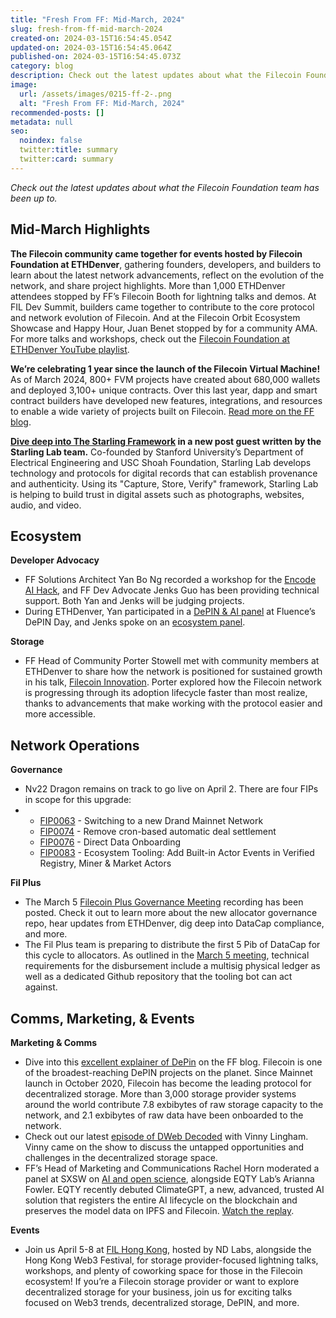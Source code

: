 ```yaml
---
title: "Fresh From FF: Mid-March, 2024"
slug: fresh-from-ff-mid-march-2024
created-on: 2024-03-15T16:54:45.054Z
updated-on: 2024-03-15T16:54:45.064Z
published-on: 2024-03-15T16:54:45.073Z
category: blog
description: Check out the latest updates about what the Filecoin Foundation team has been up to.
image:
  url: /assets/images/0215-ff-2-.png
  alt: "Fresh From FF: Mid-March, 2024"
recommended-posts: []
metadata: null
seo:
  noindex: false
  twitter:title: summary
  twitter:card: summary
---
```


_Check out the latest updates about what the Filecoin Foundation team has been up to._

## Mid-March Highlights

**The Filecoin community came together for events hosted by Filecoin Foundation at ETHDenver**, gathering founders, developers, and builders to learn about the latest network advancements, reflect on the evolution of the network, and share project highlights. More than 1,000 ETHDenver attendees stopped by FF’s Filecoin Booth for lightning talks and demos. At FIL Dev Summit, builders came together to contribute to the core protocol and network evolution of Filecoin. And at the Filecoin Orbit Ecosystem Showcase and Happy Hour, Juan Benet stopped by for a community AMA. For more talks and workshops, check out the [Filecoin Foundation at ETHDenver YouTube playlist](https://www.youtube.com/playlist?list=PLp3zrT1ewY0n5abZ0vr8KdPe0AH05-2pR).

**We’re celebrating 1 year since the launch of the Filecoin Virtual Machine!** As of March 2024, 800+ FVM projects have created about 680,000 wallets and deployed 3,100+ unique contracts. Over this last year, dapp and smart contract builders have developed new features, integrations, and resources to enable a wide variety of projects built on Filecoin. [Read more on the FF blog](https://fil.org/blog/one-year-of-programmability-smart-contracts-and-dapp-growth-on-filecoin/).

**[Dive deep into The Starling Framework](https://ffdweb.org/blog/the-starling-lab-framework/) in a new post guest written by the Starling Lab team.** Co-founded by Stanford University’s Department of Electrical Engineering and USC Shoah Foundation, Starling Lab develops technology and protocols for digital records that can establish provenance and authenticity. Using its "Capture, Store, Verify" framework, Starling Lab is helping to build trust in digital assets such as photographs, websites, audio, and video.

## Ecosystem

**Developer Advocacy**

- FF Solutions Architect Yan Bo Ng recorded a workshop for the [Encode AI Hack](https://www.encode.club/ai-hackathon), and FF Dev Advocate Jenks Guo has been providing technical support. Both Yan and Jenks will be judging projects.
- During ETHDenver, Yan participated in a [DePIN & AI panel](https://www.youtube.com/watch?v=k1HxuhBBvPg) at Fluence’s DePIN Day, and Jenks spoke on an [ecosystem panel](https://www.youtube.com/live/k1HxuhBBvPg?si=959cDKCDgk3hfR5R&t=25508).

**Storage**

- FF Head of Community Porter Stowell met with community members at ETHDenver to share how the network is positioned for sustained growth in his talk, [Filecoin Innovation](https://www.youtube.com/watch?v=ur-AwuEvvDo). Porter explored how the Filecoin network is progressing through its adoption lifecycle faster than most realize, thanks to advancements that make working with the protocol easier and more accessible.

## Network Operations

**Governance**

- Nv22 Dragon remains on track to go live on April 2. There are four FIPs in scope for this upgrade:
- - [FIP0063](https://github.com/filecoin-project/FIPs/blob/master/FIPS/fip-0063.md) - Switching to a new Drand Mainnet Network
  - [FIP0074](https://github.com/filecoin-project/FIPs/blob/master/FIPS/fip-0074.md) - Remove cron-based automatic deal settlement
  - [FIP0076](https://github.com/filecoin-project/FIPs/blob/master/FIPS/fip-0076.md) - Direct Data Onboarding
  - [FIP0083](https://github.com/filecoin-project/FIPs/blob/master/FIPS/fip-0083.md) - Ecosystem Tooling: Add Built-in Actor Events in Verified Registry, Miner & Market Actors

**Fil Plus**

- The March 5 [Filecoin Plus Governance Meeting](https://www.youtube.com/watch?v=KFFJtMBol0o) recording has been posted. Check it out to learn more about the new allocator governance repo, hear updates from ETHDenver, dig deep into DataCap compliance, and more.
- The Fil Plus team is preparing to distribute the first 5 Pib of DataCap for this cycle to allocators. As outlined in the [March 5 meeting](https://www.youtube.com/watch?v=KFFJtMBol0o), technical requirements for the disbursement include a multisig physical ledger as well as a dedicated Github repository that the tooling bot can act against.

## Comms, Marketing, & Events

**Marketing & Comms**

- Dive into this [excellent explainer of DePin](https://fil.org/blog/filecoin-as-a-depin-prototype/) on the FF blog. Filecoin is one of the broadest-reaching DePIN projects on the planet. Since Mainnet launch in October 2020, Filecoin has become the leading protocol for decentralized storage. More than 3,000 storage provider systems around the world contribute 7.8 exbibytes of raw storage capacity to the network, and 2.1 exbibytes of raw data have been onboarded to the network.
- Check out our latest [episode of DWeb Decoded](https://www.youtube.com/watch?v=7yEoShPUUBM) with Vinny Lingham. Vinny came on the show to discuss the untapped opportunities and challenges in the decentralized storage space.
- FF’s Head of Marketing and Communications Rachel Horn moderated a panel at SXSW on [AI and open science](https://schedule.sxsw.com/2024/events/PP146158), alongside EQTY Lab’s Arianna Fowler. EQTY recently debuted ClimateGPT, a new, advanced, trusted AI solution that registers the entire AI lifecycle on the blockchain and preserves the model data on IPFS and Filecoin. [Watch the replay](https://www.youtube.com/watch?v=b9kkmQ1mzMg).

**Events**

- Join us April 5-8 at [FIL Hong Kong](https://fil-hk.io/), hosted by ND Labs, alongside the Hong Kong Web3 Festival, for storage provider-focused lightning talks, workshops, and plenty of coworking space for those in the Filecoin ecosystem! If you’re a Filecoin storage provider or want to explore decentralized storage for your business, join us for exciting talks focused on Web3 trends, decentralized storage, DePIN, and more.
